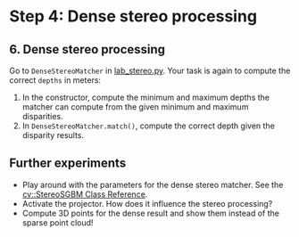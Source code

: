 # Step 4: Dense stereo processing

## 6. Dense stereo processing
Go to `DenseStereoMatcher` in [lab_stereo.py](../lab_stereo.py).
Your task is again to compute the correct `depths` in meters:

1. In the constructor, compute the minimum and maximum depths the matcher can compute from the given minimum and maximum disparities.
2. In `DenseStereoMatcher.match()`, compute the correct depth given the disparity results.

## Further experiments
- Play around with the parameters for the dense stereo matcher.
  See the [cv::StereoSGBM Class Reference](https://docs.opencv.org/4.9.0/d2/d85/classcv_1_1StereoSGBM.html#adb7a50ef5f200ad9559e9b0e976cfa59).
- Activate the projector. 
  How does it influence the stereo processing?
- Compute 3D points for the dense result and show them instead of the sparse point cloud!
